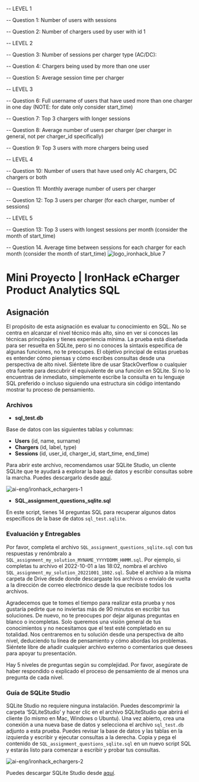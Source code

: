 -- LEVEL 1

-- Question 1: Number of users with sessions

-- Question 2: Number of chargers used by user with id 1




-- LEVEL 2

-- Question 3: Number of sessions per charger type (AC/DC):

-- Question 4: Chargers being used by more than one user

-- Question 5: Average session time per charger




-- LEVEL 3

-- Question 6: Full username of users that have used more than one charger in one day (NOTE: for date only consider start_time)

-- Question 7: Top 3 chargers with longer sessions

-- Question 8: Average number of users per charger (per charger in general, not per charger_id specifically)

-- Question 9: Top 3 users with more chargers being used




-- LEVEL 4

-- Question 10: Number of users that have used only AC chargers, DC chargers or both

-- Question 11: Monthly average number of users per charger

-- Question 12: Top 3 users per charger (for each charger, number of sessions)




-- LEVEL 5

-- Question 13: Top 3 users with longest sessions per month (consider the month of start_time)
    
-- Question 14. Average time between sessions for each charger for each month (consider the month of start_time)
![logo_ironhack_blue 7](https://user-images.githubusercontent.com/23629340/40541063-a07a0a8a-601a-11e8-91b5-2f13e4e6b441.png)

# Mini Proyecto | IronHack eCharger Product Analytics SQL

## Asignación

El propósito de esta asignación es evaluar tu conocimiento en SQL. No se centra en alcanzar el nivel técnico más alto, sino en ver si conoces las técnicas principales y tienes experiencia mínima. La prueba está diseñada para ser resuelta en SQLite, pero si no conoces la sintaxis específica de algunas funciones, no te preocupes. El objetivo principal de estas pruebas es entender cómo piensas y cómo escribes consultas desde una perspectiva de alto nivel. Siéntete libre de usar StackOverflow o cualquier otra fuente para descubrir el equivalente de una función en SQLite. Si no lo encuentras de inmediato, simplemente escribe la consulta en tu lenguaje SQL preferido o incluso siguiendo una estructura sin código intentando mostrar tu proceso de pensamiento.

### Archivos

- **sql_test.db**

Base de datos con las siguientes tablas y columnas:

- **Users** (id, name, surname)
- **Chargers** (id, label, type)
- **Sessions** (id, user_id, charger_id, start_time, end_time)

Para abrir este archivo, recomendamos usar SQLite Studio, un cliente SQLite que te ayudará a explorar la base de datos y escribir consultas sobre la marcha. Puedes descargarlo desde [aquí](https://sqlitestudio.pl/).

![ai-eng/ironhack_echargers-1](https://education-team-2020.s3.eu-west-1.amazonaws.com/ai-eng/ironhack_echargers-1.png)

- **SQL_assignment_questions_sqlite.sql**

En este script, tienes 14 preguntas SQL para recuperar algunos datos específicos de la base de datos `sql_test.sqlite`.

### Evaluación y Entregables

Por favor, completa el archivo `SQL_assignment_questions_sqlite.sql` con tus respuestas y renómbralo a `SQL_assignment_my_solution_MYNAME_YYYYDDMM_HHMM.sql`. Por ejemplo, si completas tu archivo el 2022-10-01 a las 18:02, nombra el archivo `SQL_assignment_my_solution_20221001_1802.sql`. Sube el archivo a la misma carpeta de Drive desde donde descargaste los archivos o envíalo de vuelta a la dirección de correo electrónico desde la que recibiste todos los archivos.

Agradecemos que te tomes el tiempo para realizar esta prueba y nos gustaría pedirte que no inviertas más de 90 minutos en escribir tus soluciones. De nuevo, no te preocupes por dejar algunas preguntas en blanco o incompletas. Solo queremos una visión general de tus conocimientos y no necesitamos que el test esté completado en su totalidad. Nos centraremos en tu solución desde una perspectiva de alto nivel, deduciendo tu línea de pensamiento y cómo abordas los problemas. Siéntete libre de añadir cualquier archivo externo o comentarios que desees para apoyar tu presentación.

Hay 5 niveles de preguntas según su complejidad. Por favor, asegúrate de haber respondido o explicado el proceso de pensamiento de al menos una pregunta de cada nivel.

### Guía de SQLite Studio

SQLite Studio no requiere ninguna instalación. Puedes descomprimir la carpeta ‘SQLiteStudio’ y hacer clic en el archivo SQLiteStudio que abrirá el cliente (lo mismo en Mac, Windows o Ubuntu). Una vez abierto, crea una conexión a una nueva base de datos y selecciona el archivo `sql_test.db` adjunto a esta prueba. Puedes revisar la base de datos y las tablas en la izquierda y escribir y ejecutar consultas a la derecha. Copia y pega el contenido de `SQL_assignment_questions_sqlite.sql` en un nuevo script SQL y estarás listo para comenzar a escribir y probar tus consultas.

![ai-eng/ironhack_echargers-2](https://education-team-2020.s3.eu-west-1.amazonaws.com/ai-eng/ironhack_echargers-2.png)

Puedes descargar SQLite Studio desde [aquí](https://sqlitestudio.pl/).